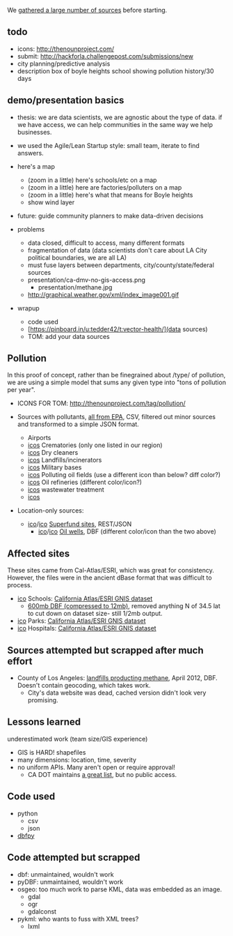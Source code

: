 
We [gathered a large number of sources](https://pinboard.in/u:tedder42/t:vector-health/) before starting.

todo
----
* icons: http://thenounproject.com/
* submit: http://hackforla.challengepost.com/submissions/new
* city planning/predictive analysis
* description box of boyle heights school showing pollution history/30 days

demo/presentation basics
------------------------
* thesis: we are data scientists, we are agnostic about the type of data. if we have access, we can help communities in the same way we help businesses.
* we used the Agile/Lean Startup style: small team, iterate to find answers.
* here's a map
  * (zoom in a little) here's schools/etc on a map
  * (zoom in a little) here are factories/polluters on a map
  * (zoom in a little) here's what that means for Boyle heights
  * show wind layer
* future: guide community planners to make data-driven decisions

* problems
  * data closed, difficult to access, many different formats
  * fragmentation of data (data scientists don't care about LA City political boundaries, we are all LA)
  * must fuse layers between departments, city/county/state/federal sources
  * presentation/ca-dmv-no-gis-access.png
	* presentation/methane.jpg
  * http://graphical.weather.gov/xml/index_image001.gif

* wrapup
  * code used
  * [https://pinboard.in/u:tedder42/t:vector-health/](data sources)
  * TOM: add your data sources


Pollution
---------
In this proof of concept, rather than be finegrained about /type/ of pollution, we are using a simple model that sums any given type into "tons of pollution per year".

* ICONS FOR TOM: http://thenounproject.com/tag/pollution/


* Sources with pollutants, [all from EPA](http://www.epa.gov/air/emissions/where.htm), CSV, filtered out minor sources and transformed to a simple JSON format.
  * Airports
  * [icos](http://thenounproject.com/tag/death/) Crematories (only one listed in our region)
  * [icos](http://thenounproject.com/tag/dry-cleaning/) Dry cleaners
  * [icos](http://thenounproject.com/tag/trash-can/) Landfills/incinerators
  * [icos](http://thenounproject.com/tag/military/) Military bases
  * [icos](http://thenounproject.com/tag/oil/) Polluting oil fields (use a different icon than below? diff color?)
  * [icos](http://thenounproject.com/tag/oil/) Oil refineries (different color/icon?)
  * [icos](http://thenounproject.com/noun/toilet/#icon-No3121) wastewater treatment
  * [icos]()

* Location-only sources:
  * [ico](http://thenounproject.com/noun/poison/#icon-No3044)/[ico](http://thenounproject.com/noun/oil/#icon-No4175) [Superfund sites](http://ofmpub.epa.gov/enviro/frs_rest_services.get_facilities?program_output=yes&output=JSON&search_radius=5&latitude83=34.03&longitude83=-118.2&pgm_sys_acrnm=CERCLIS), REST/JSON
	* [ico](http://thenounproject.com/noun/oil/#icon-No8497)/[ico](http://thenounproject.com/noun/oil/#icon-No8497) [Oil wells](http://www.conservation.ca.gov/dog/maps/Pages/GISMapping2.aspx), DBF (different color/icon than the two above)




Affected sites
--------------
These sites came from Cal-Atlas/ESRI, which was great for consistency. However, the files were in the ancient dBase format that was difficult to process.

* [ico](http://thenounproject.com/noun/school/#icon-No2455) Schools: [California Atlas/ESRI GNIS dataset](https://projects.atlas.ca.gov/frs/?group_id=277&release_id=8978)
  * [600mb DBF (compressed to 12mb)](sourcer/School.dbf.gz), removed anything N of 34.5 lat to cut down on dataset size- still 1/2mb output.
* [ico](http://thenounproject.com/noun/park/#icon-No13648) Parks: [California Atlas/ESRI GNIS dataset](https://projects.atlas.ca.gov/frs/?group_id=277&release_id=8973)
* [ico](http://thenounproject.com/noun/first-aid/#icon-No11450) Hospitals: [California Atlas/ESRI GNIS dataset](https://projects.atlas.ca.gov/frs/?group_id=277&release_id=8954)


Sources attempted but scrapped after much effort
------------------------------------------------
* County of Los Angeles: [landfills producting methane](http://dpw.lacounty.gov/general/spatiallibrary/metadata.cfm?path=MethaneProducingLandfills.htm&zip=Methane_Producing_Landfills.zip), April 2012, DBF. Doesn't contain geocoding, which takes work.
  * City's data website was dead, cached version didn't look very promising.

Lessons learned
---------------
underestimated work (team size/GIS experience)
* GIS is HARD! shapefiles
* many dimensions: location, time, severity
* no uniform APIs. Many aren't open or require approval!
  * CA DOT maintains [a great list](http://www.dot.ca.gov/hq/tsip/gis/datalibrary/gisdatalibrary.html), but no public access.



Code used
---------
* python
  * csv
  * json
* [dbfpy](http://dbfpy.sourceforge.net/)

Code attempted but scrapped
---------------------------
* dbf: unmaintained, wouldn't work
* pyDBF: unmaintained, wouldn't work
* osgeo: too much work to parse KML, data was embedded as an image.
  * gdal
  * ogr
  * gdalconst
* pykml: who wants to fuss with XML trees?
  * lxml



